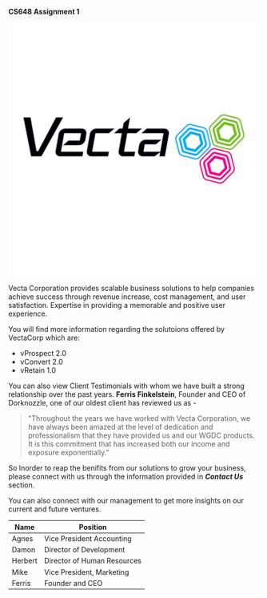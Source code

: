 **CS648 Assignment 1**
 
 ![Logo](Vecta.jpg)

 Vecta Corporation provides scalable business solutions to help companies achieve success through revenue increase, cost management, and user satisfaction. Expertise in providing a memorable and positive user experience.  
 
 You will find more information regarding the solutoions offered by VectaCorp which are:
 * vProspect 2.0
 * vConvert 2.0
 *  vRetain 1.0
 
 You can also view Client Testimonials with whom we have built a strong relationship over the past years. **Ferris Finkelstein**, Founder and CEO of Dorknozzle, one of our oldest client has reviewed us as -
> "Throughout the years we have worked with Vecta Corporation, we have always been amazed at the level of dedication and professionalism that they have provided us and our WGDC products. It is this commitment that has increased both our income and exposure exponentially."
 
 So Inorder to reap the benifits from our solutions to grow your business, please connect with us through the information provided in **_Contact Us_** section.

 You can also connect with our management to get more insights on our current and future ventures.

| Name | Position |
| ------ | ------ |
| Agnes | Vice President Accounting |
| Damon | Director of Development |
| Herbert | Director of Human Resources |
| Mike | Vice President, Marketing |
| Ferris | Founder and CEO |




